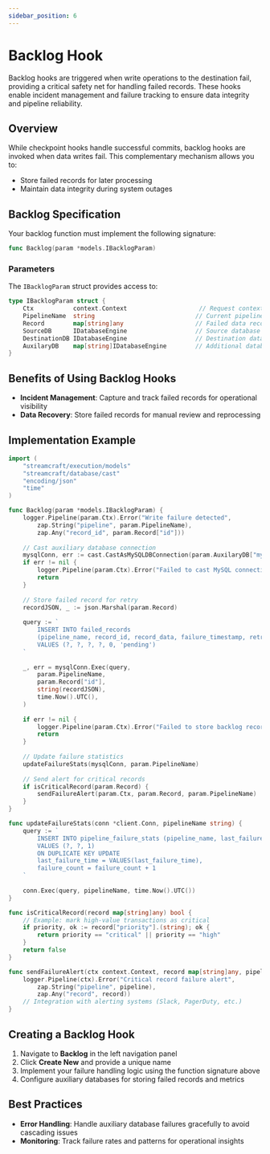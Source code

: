 ```yaml
---
sidebar_position: 6
---
```


# Backlog Hook

Backlog hooks are triggered when write operations to the destination fail, providing a critical safety net for handling failed records. These hooks enable incident management and failure tracking to ensure data integrity and pipeline reliability.

## Overview

While checkpoint hooks handle successful commits, backlog hooks are invoked when data writes fail. This complementary mechanism allows you to:

- Store failed records for later processing
- Maintain data integrity during system outages

## Backlog Specification

Your backlog function must implement the following signature:

```go
func Backlog(param *models.IBacklogParam)
```

### Parameters

The `IBacklogParam` struct provides access to:

```go
type IBacklogParam struct {
    Ctx           context.Context                    // Request context for logging and operations
    PipelineName  string                            // Current pipeline identifier
    Record        map[string]any                    // Failed data record
    SourceDB      IDatabaseEngine                   // Source database connection
    DestinationDB IDatabaseEngine                   // Destination database connection
    AuxilaryDB    map[string]IDatabaseEngine        // Additional database connections
}
```

## Benefits of Using Backlog Hooks

- **Incident Management**: Capture and track failed records for operational visibility
- **Data Recovery**: Store failed records for manual review and reprocessing

## Implementation Example

```go
import (
    "streamcraft/execution/models"
    "streamcraft/database/cast"
    "encoding/json"
    "time"
)

func Backlog(param *models.IBacklogParam) {
    logger.Pipeline(param.Ctx).Error("Write failure detected", 
        zap.String("pipeline", param.PipelineName),
        zap.Any("record_id", param.Record["id"]))
    
    // Cast auxiliary database connection
    mysqlConn, err := cast.CastAsMySQLDBConnection(param.AuxilaryDB["mysql"])
    if err != nil {
        logger.Pipeline(param.Ctx).Error("Failed to cast MySQL connection", zap.Error(err))
        return
    }
    
    // Store failed record for retry
    recordJSON, _ := json.Marshal(param.Record)
    
    query := `
        INSERT INTO failed_records 
        (pipeline_name, record_id, record_data, failure_timestamp, retry_count, status)
        VALUES (?, ?, ?, ?, 0, 'pending')
    `
    
    _, err = mysqlConn.Exec(query,
        param.PipelineName,
        param.Record["id"],
        string(recordJSON),
        time.Now().UTC(),
    )
    
    if err != nil {
        logger.Pipeline(param.Ctx).Error("Failed to store backlog record", zap.Error(err))
        return
    }
    
    // Update failure statistics
    updateFailureStats(mysqlConn, param.PipelineName)
    
    // Send alert for critical records
    if isCriticalRecord(param.Record) {
        sendFailureAlert(param.Ctx, param.Record, param.PipelineName)
    }
}

func updateFailureStats(conn *client.Conn, pipelineName string) {
    query := `
        INSERT INTO pipeline_failure_stats (pipeline_name, last_failure_time, failure_count)
        VALUES (?, ?, 1)
        ON DUPLICATE KEY UPDATE
        last_failure_time = VALUES(last_failure_time),
        failure_count = failure_count + 1
    `
    
    conn.Exec(query, pipelineName, time.Now().UTC())
}

func isCriticalRecord(record map[string]any) bool {
    // Example: mark high-value transactions as critical
    if priority, ok := record["priority"].(string); ok {
        return priority == "critical" || priority == "high"
    }
    return false
}

func sendFailureAlert(ctx context.Context, record map[string]any, pipeline string) {
    logger.Pipeline(ctx).Error("Critical record failure alert", 
        zap.String("pipeline", pipeline),
        zap.Any("record", record))
    // Integration with alerting systems (Slack, PagerDuty, etc.)
}
```

## Creating a Backlog Hook

1. Navigate to **Backlog** in the left navigation panel
2. Click **Create New** and provide a unique name
3. Implement your failure handling logic using the function signature above
4. Configure auxiliary databases for storing failed records and metrics

## Best Practices

- **Error Handling**: Handle auxiliary database failures gracefully to avoid cascading issues
- **Monitoring**: Track failure rates and patterns for operational insights